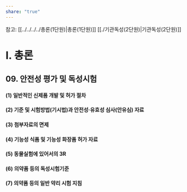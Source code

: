 ```yaml
---
share: "true"
---
```


참고: [[../../../../총론(1단원)|총론(1단원)]]
[[./기관독성(2단원)|기관독성(2단원)]]
# Ⅰ. 총론
## 09. 안전성 평가 및 독성시험
#### (1) 일반적인 신제품 개발 및 허가 절차

#### (2) 기준 및 시험방법(기시법)과 안전성·유효성 심사(안유심) 자료

#### (3) 첨부자료의 면제

#### (4) 기능성 식품 및 기능성 화장품 허가 자료

#### (5) 동물실험에 있어서의 3R

#### (6) 의약품 등의 독성시험기준

#### (7) 의약품 등의 일반 약리 시험 지침

